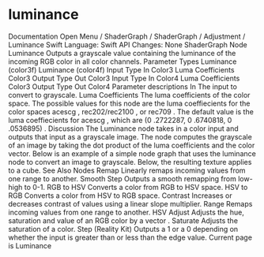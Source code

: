 # luminance
 Documentation 
 Open Menu 
/
 ShaderGraph 
/
ShaderGraph
/
 Adjustment 
/
 Luminance 
Swift
Language: 
Swift
 API Changes: 
None
ShaderGraph Node
Luminance
Outputs a grayscale value containing the luminance of the incoming RGB color in all color channels.
Parameter Types
 Luminance (color3f) 
 Luminance (color4f) 
Input
Type
In
Color3
Luma Coefficients
Color3
Output
Type
Out
Color3
Input
Type
In
Color4
Luma Coefficients
Color3
Output
Type
Out
Color4
Parameter descriptions
In
The input to convert to grayscale.
Luma Coefficients
The luma coefficients of the color space. The possible values for this node are the luma coeffiecients for the color spaces 
acescg
, 
rec202/rec2100
, or 
rec709
. The default value is the luma coeffiecients for 
acescg
, which are 
(0
.2722287, 0
.6740818, 0
.0536895)
.
Discussion
The Luminance node takes in a color input and outputs that input as a grayscale image. The node computes the grayscale of an image by taking the dot product of the luma coefficients and the color vector. Below is an example of a simple node graph that uses the luminance node to convert an image to grayscale.
Below, the resulting texture applies to a cube.
See Also
Nodes
Remap
Linearly remaps incoming values from one range to another.
Smooth Step
Outputs a smooth remapping from low-high to 0-1.
RGB to HSV
Converts a color from RGB to HSV space.
HSV to RGB
Converts a color from HSV to RGB space.
Contrast
Increases or decreases contrast of values using a linear slope multiplier.
Range
Remaps incoming values from one range to another.
HSV Adjust
Adjusts the hue, saturation and value of an RGB color by a vector .
Saturate
Adjusts the saturation of a color.
Step (Reality
Kit)
Outputs a 1 or a 0 depending on whether the input is greater than or less than the edge value.
 Current page is Luminance 